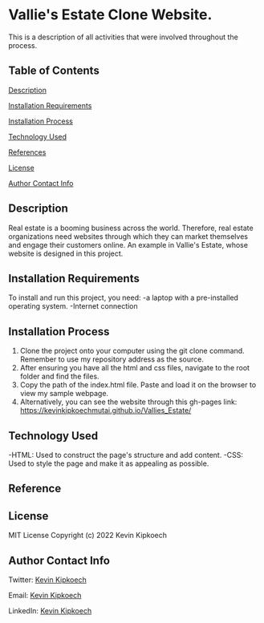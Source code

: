 # Vallie's Estate Clone Website.
This is a description of all activities that were involved throughout the process.

## **Table of Contents**
[Description](#description)


[Installation Requirements](#installationrequirements)


[Installation Process](#installationprocess)


[Technology Used](#technologyused)


[References](#references)


[License](#license)


[Author Contact Info](#authorcontactinfo)
## **Description**
Real estate is a booming business across the world. Therefore, real estate organizations need websites through which they can market themselves and engage their customers online. An example in Vallie's Estate, whose website is designed in this project. 
## **Installation Requirements**
To install and run this project, you need:
-a laptop with a pre-installed operating system.
-Internet connection
## **Installation Process**
1. Clone the project onto your computer using the git clone command. Remember to use my repository address as the source. 
2. After ensuring you have all the html and css files, navigate to the root folder and find the files. 
3. Copy the path of the index.html file. Paste and load it on the browser to view my sample webpage. 
4. Alternatively, you can see the website through this gh-pages link: https://kevinkipkoechmutai.github.io/Vallies_Estate/ 
## **Technology Used**
-HTML: Used to construct the page's structure and add content.
-CSS: Used to style the page and make it as appealing as possible. 
## **Reference**

## **License**
MIT License Copyright (c) 2022 Kevin Kipkoech
## **Author Contact Info**
Twitter: [Kevin Kipkoech](twitter.com/KevinKipkoechM1?s=09)

Email: [Kevin Kipkoech](kevin.kipkoech@student.moringaschool.com)

LinkedIn: [Kevin Kipkoech](https://www.linkedin.com/in/kevin-kipkoech-651a15108)


 
